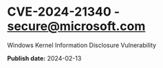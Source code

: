 # CVE-2024-21340 - secure@microsoft.com

Windows Kernel Information Disclosure Vulnerability

**Publish date:** 2024-02-13
